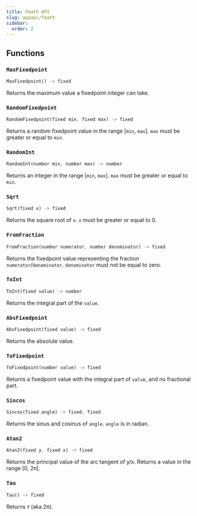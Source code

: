 ```yaml
---
title: Fmath API
slug: appapi/fmath
sidebar:
  order: 2
---
```


<!-- This is an auto-generated file. To modify it, change utils/generate_api.py in Hybroid's repository. -->

## Functions

### `MaxFixedpoint`
```rs
MaxFixedpoint() -> fixed
```
Returns the maximum value a fixedpoint integer can take.

### `RandomFixedpoint`
```rs
RandomFixedpoint(fixed min, fixed max) -> fixed
```
Returns a random fixedpoint value in the range [`min`, `max`]. `max` must be greater or equal to `min`.

### `RandomInt`
```rs
RandomInt(number min, number max) -> number
```
Returns an integer in the range [`min`, `max`]. `max` must be greater or equal to `min`.

### `Sqrt`
```rs
Sqrt(fixed x) -> fixed
```
Returns the square root of `x`. `x` must be greater or equal to 0.

### `FromFraction`
```rs
FromFraction(number numerator, number denominator) -> fixed
```
Returns the fixedpoint value representing the fraction `numerator`/`denominator`. `denominator` must not be equal to zero.

### `ToInt`
```rs
ToInt(fixed value) -> number
```
Returns the integral part of the `value`.

### `AbsFixedpoint`
```rs
AbsFixedpoint(fixed value) -> fixed
```
Returns the absolute value.

### `ToFixedpoint`
```rs
ToFixedpoint(number value) -> fixed
```
Returns a fixedpoint value with the integral part of `value`, and no fractional part.

### `Sincos`
```rs
Sincos(fixed angle) -> fixed, fixed
```
Returns the sinus and cosinus of `angle`. `angle` is in radian.

### `Atan2`
```rs
Atan2(fixed y, fixed x) -> fixed
```
Returns the principal value of the arc tangent of y/x. Returns a value in the range [0, 2π[.

### `Tau`
```rs
Tau() -> fixed
```
Returns τ (aka 2π).
